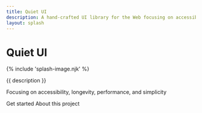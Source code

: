 ```yaml
---
title: Quiet UI
description: A hand-crafted UI library for the Web focusing on accessibility, longevity, performance, and simplicity.
layout: splash
---
```


<div class="splash">
<h1 class="visually-hidden">Quiet UI</h1>

{% include 'splash-image.njk' %}

<p class="subtitle">{{ description }}</p>

<p>Focusing on accessibility, longevity, performance, and simplicity</p>

<div class="splash-actions">

<quiet-button href="/docs/" variant="primary" size="xl" pill>
Get started
</quiet-button>

<quiet-button href="/about" appearance="text" size="xl" pill>
About this project
</quiet-button>

</div>
</div>
